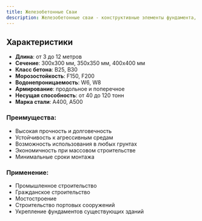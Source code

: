 ```yaml
---
title: Железобетонные Сваи
description: Железобетонные сваи - конструктивные элементы фундамента, предназначенные для передачи нагрузки от здания на прочные слои грунта.
---
```


## Характеристики

- **Длина**: от 3 до 12 метров
- **Сечение**: 300х300 мм, 350х350 мм, 400х400 мм
- **Класс бетона**: В25, В30
- **Морозостойкость**: F150, F200
- **Водонепроницаемость**: W6, W8
- **Армирование**: продольное и поперечное
- **Несущая способность**: от 40 до 120 тонн
- **Марка стали**: А400, А500

### Преимущества:
- Высокая прочность и долговечность
- Устойчивость к агрессивным средам
- Возможность использования в любых грунтах
- Экономичность при массовом строительстве
- Минимальные сроки монтажа

### Применение:
- Промышленное строительство
- Гражданское строительство
- Мостостроение
- Строительство портовых сооружений
- Укрепление фундаментов существующих зданий
